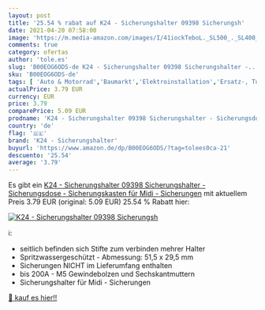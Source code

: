 ```yaml
---
layout: post
title: '25.54 % rabat auf K24 - Sicherungshalter 09398 Sicherungsh'
date: 2021-04-20 07:58:00
image: 'https://m.media-amazon.com/images/I/41iockTeboL._SL500_._SL400_.jpg'
comments: true
category: ofertas
author: 'tole.es'
slug: 'B00EOG6ODS-de K24 - Sicherungshalter 09398 Sicherungshalter -...'
sku: 'B00EOG6ODS-de'
tags: [ 'Auto & Motorrad','Baumarkt','Elektroinstallation','Ersatz-, Tuning- & Verschleißteile','Sicherungen','k24 - sicherungshalter', ]
actualPrice: 3.79 EUR
currency: EUR
price: 3.79
comparePrice: 5.09 EUR
prodname: 'K24 - Sicherungshalter 09398 Sicherungshalter - Sicherungsdose - Sicherungskasten für Midi - Sicherungen'
country: 'de'
flag: '🇩🇪'
brand: 'K24 - Sicherungshalter'
buyurl: 'https://www.amazon.de/dp/B00EOG6ODS/?tag=tolees0ca-21'
descuento: '25.54'
average: '3.79'
---
```


Es gibt ein [K24 - Sicherungshalter 09398 Sicherungshalter - Sicherungsdose - Sicherungskasten für Midi - Sicherungen](https://www.amazon.de/dp/B00EOG6ODS/?tag=tolees0ca-21) mit aktuellem Preis 3.79 EUR (original: 5.09 EUR) 25.54 % Rabatt hier:

[![K24 - Sicherungshalter 09398 Sicherungsh](https://m.media-amazon.com/images/I/41iockTeboL._SL500_._SL400_.jpg)](https://www.amazon.de/dp/B00EOG6ODS/?tag=tolees0ca-21)

ℹ️:

- seitlich befinden sich Stifte zum verbinden mehrer Halter
- Spritzwassergeschützt - Abmessung: 51,5 x 29,5 mm
- Sicherungen NICHT im Lieferumfang enthalten
- bis 200A - M5 Gewindebolzen und Sechskantmuttern
- Sicherungshalter für Midi - Sicherungen

[🛒 kauf es hier!!](https://www.amazon.de/dp/B00EOG6ODS/?tag=tolees0ca-21)
